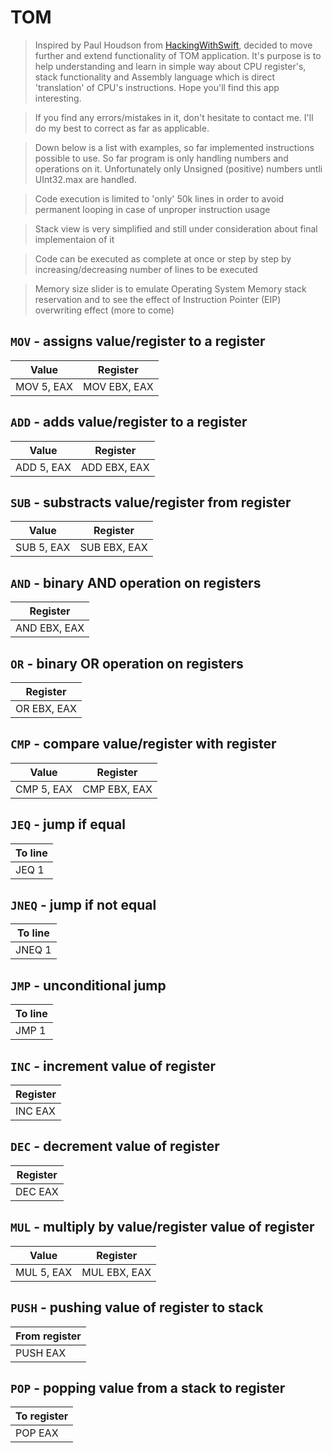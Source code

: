 # TOM
> Inspired by Paul Houdson from [HackingWithSwift](https://www.hackingwithswift.com), decided to move further and extend functionality of TOM application. It's purpose is to help understanding and learn in simple way about CPU register's, stack functionality and Assembly language which is direct 'translation' of CPU's instructions. Hope you'll find this app interesting.

> If you find any errors/mistakes in it, don't hesitate to contact me. I'll do my best to correct as far as applicable.

> Down below is a list with examples, so far implemented instructions possible to use. So far program is only handling numbers and operations on it. Unfortunately only Unsigned (positive) numbers untli UInt32.max are handled.

> Code execution is limited to 'only' 50k lines in order to avoid permanent looping in case of unproper instruction usage

> Stack view is very simplified and still under consideration about final implementaion of it

> Code can be executed as complete at once or step by step by increasing/decreasing number of lines to be executed

> Memory size slider is to emulate Operating System Memory stack reservation and to see the effect of Instruction Pointer (EIP) overwriting effect (more to come)
 
## `MOV` - assigns value/register to a register

| Value | Register |
| --- | --- |
| MOV 5, EAX | MOV EBX, EAX

## `ADD` - adds value/register to a register

| Value | Register |
| --- | --- |
| ADD 5, EAX | ADD EBX, EAX

## `SUB` - substracts value/register from register

| Value | Register |
| --- | --- |
| SUB 5, EAX | SUB EBX, EAX

## `AND` - binary AND operation on registers

| Register |
| --- |
| AND EBX, EAX

## `OR` - binary OR operation on registers

| Register |
| --- |
| OR EBX, EAX

## `CMP` - compare value/register with register

| Value | Register |
| --- | --- |
| CMP 5, EAX | CMP EBX, EAX

## `JEQ` - jump if equal

| To line |
| --- |
| JEQ 1

## `JNEQ` - jump if not equal

| To line |
| --- |
| JNEQ 1

## `JMP` - unconditional jump

| To line |
| --- |
| JMP 1

## `INC` - increment value of register

| Register |
| --- |
| INC EAX

## `DEC` - decrement value of register

| Register |
| --- |
| DEC EAX

## `MUL` - multiply by value/register value of register

| Value | Register |
| --- | --- |
| MUL 5, EAX | MUL EBX, EAX

## `PUSH` - pushing value of register to stack

| From register |
| --- |
| PUSH EAX

## `POP` - popping value from a stack to register

| To register |
| --- |
| POP EAX
